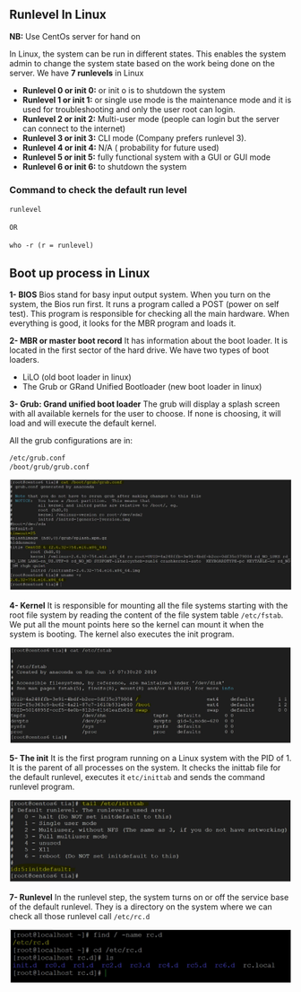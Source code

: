 ## Runlevel In Linux 
**NB:** Use CentOs server for hand on

In Linux, the system can be run in different states. This enables the system admin to change the system state based on the work being done on the server. We have **7 runlevels** in Linux

- **Runlevel 0 or init 0:** or init o is to shutdown the system
- **Runlevel 1 or init 1:** or single use mode is the maintenance mode and it is used for troubleshooting and only the user root can login.
- **Runlevel 2 or init 2:** Multi-user mode  (people can login but the server can connect to the internet)
- **Runlevel 3 or init 3:** CLI mode (Company prefers runlevel 3).
- **Runlevel 4 or init 4:** N/A ( probability for future used)
- **Runlevel 5 or init 5:** fully functional system with a GUI or GUI mode
- **Runlevel 6 or init 6:** to shutdown the system

### Command to check the default run level
```
runlevel

OR

who -r (r = runlevel)
```

## Boot up process in Linux

**1- BIOS**
Bios stand for basy input output system. When you turn on the system, the Bios run first. It runs a program called a POST (power on self test). This program is responsible for checking all the main hardware. When everything is good, it looks for the MBR program and loads it.

**2- MBR or master boot record**
It has information about the boot loader. It is located in the first sector of the hard drive. We have two types of boot loaders.
- LiLO (old boot loader in linux)
- The Grub or GRand Unified Bootloader (new boot loader in linux)

**3- Grub: Grand unified boot loader**
The grub will display a splash screen with all available kernels for the user to choose. If none is choosing, it will load and will execute the default kernel.

All the grub configurations are in:
```
/etc/grub.conf
/boot/grub/grub.conf
```
![](/images/run1.JPG)

**4- Kernel**
It is responsible for mounting all the file systems starting with the root file system by reading the content of the file system table `/etc/fstab`. We put all the mount points here so the kernel can mount it when the system is booting. The kernel also executes the init program.

![](/images/run2.JPG)

**5- The init** 
It is the first program running on a Linux system with the PID of 1. It is the parent of all processes on the system. It checks the inittab file for the default runlevel, executes it `etc/inittab` and sends the command runlevel program.

![](/images/run3.JPG)

**7- Runlevel**
In the runlevel step, the system turns on or off the service base of the default runlevel. They is a directory on the system where we can check all those runlevel call `/etc/rc.d`

![](/images/run4.JPG)

